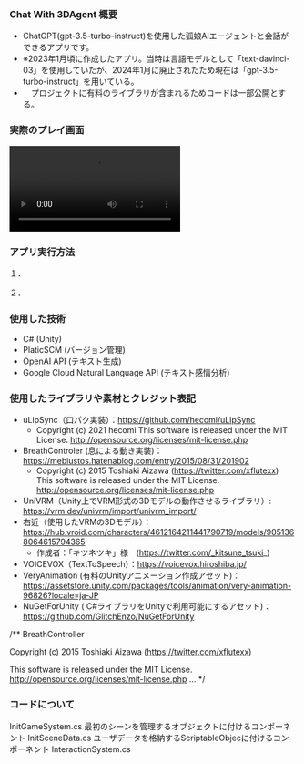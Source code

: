 ### Chat With 3DAgent 概要
- ChatGPT(gpt-3.5-turbo-instruct)を使用した狐娘AIエージェントと会話ができるアプリです。
- ※2023年1月頃に作成したアプリ。当時は言語モデルとして「text-davinci-03」を使用していたが、2024年1月に廃止されたため現在は「gpt-3.5-turbo-instruct」を用いている。
- 　プロジェクトに有料のライブラリが含まれるためコードは一部公開とする。

### 実際のプレイ画面

<video src="https://github.com/hyokonbanwa/ChatWith3DAgent/assets/84362902/62ba7314-71c5-4c8c-8522-531bf6467fc4"></video>


### アプリ実行方法
１．

２．
  



### 使用した技術
- C# (Unity)
- PlaticSCM (バージョン管理)
- OpenAI API (テキスト生成)
- Google Cloud Natural Language API (テキスト感情分析)

### 使用したライブラリや素材とクレジット表記
- uLipSync（口パク実装）：https://github.com/hecomi/uLipSync
    - Copyright (c) 2021 hecomi
      This software is released under the MIT License.
      http://opensource.org/licenses/mit-license.php 
- BreathControler (息による動き実装)：https://mebiustos.hatenablog.com/entry/2015/08/31/201902
    - Copyright (c) 2015 Toshiaki Aizawa (https://twitter.com/xflutexx)
      This software is released under the MIT License.
      http://opensource.org/licenses/mit-license.php 
- UniVRM（Unity上でVRM形式の3Dモデルの動作させるライブラリ）: https://vrm.dev/univrm/import/univrm_import/
- 右近（使用したVRMの3Dモデル）：https://hub.vroid.com/characters/4612164211441790719/models/9051368064615794365
    - 作成者：「キツネツキ」様　(https://twitter.com/_kitsune_tsuki_)
- VOICEVOX（TextToSpeech）：https://voicevox.hiroshiba.jp/
- VeryAnimation (有料のUnityアニメーション作成アセット)：https://assetstore.unity.com/packages/tools/animation/very-animation-96826?locale=ja-JP
- NuGetForUnity ( C#ライブラリをUnityで利用可能にするアセット)：https://github.com/GlitchEnzo/NuGetForUnity

/**
BreathController

Copyright (c) 2015 Toshiaki Aizawa (https://twitter.com/xflutexx)

This software is released under the MIT License.
 http://opensource.org/licenses/mit-license.php …
*/

### コードについて
InitGameSystem.cs
最初のシーンを管理するオブジェクトに付けるコンポーネント
InitSceneData.cs
ユーザデータを格納するScriptableObjecに付けるコンポーネント
InteractionSystem.cs

